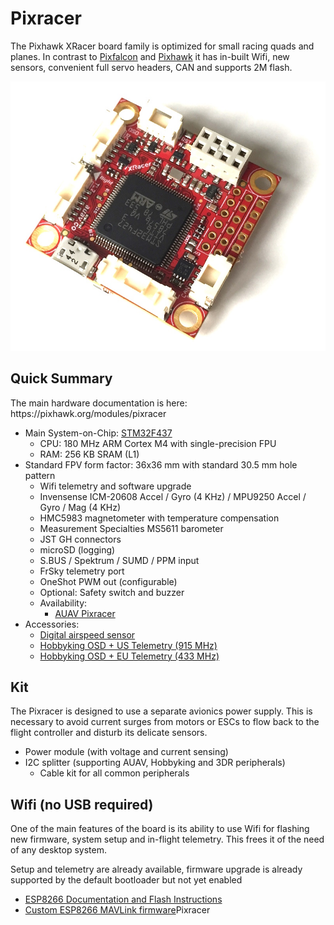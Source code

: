 # Pixracer

The Pixhawk XRacer board family is optimized for small racing quads and planes. In contrast to [Pixfalcon](../5_Autopilot-Hardware/pixfalcon.md) and [Pixhawk](../5_Autopilot-Hardware/pixhawk.md) it has in-built Wifi, new sensors, convenient full servo headers, CAN and supports 2M flash.

![pixracer](../pictures/hardware/hardware-pixracer.jpg)

## Quick Summary

<aside class="tip">
The main hardware documentation is here: https://pixhawk.org/modules/pixracer
</aside>

-   Main System-on-Chip: [STM32F437](http://www.st.com/web/en/catalog/mmc/FM141/SC1169/SS1577/LN1789)
    - CPU: 180 MHz ARM Cortex M4 with single-precision FPU
    - RAM: 256 KB SRAM (L1)
-   Standard FPV form factor: 36x36 mm with standard 30.5 mm hole pattern
    - Wifi telemetry and software upgrade
    - Invensense ICM-20608 Accel / Gyro (4 KHz) / MPU9250 Accel / Gyro / Mag (4 KHz)
    - HMC5983 magnetometer with temperature compensation
    - Measurement Specialties MS5611 barometer
    - JST GH connectors
    - microSD (logging)
    - S.BUS / Spektrum / SUMD / PPM input
    - FrSky telemetry port
    - OneShot PWM out (configurable)
    - Optional: Safety switch and buzzer
    - Availability:
      - [AUAV Pixracer](http://www.auav.co/product-p/xr-v1.htm)
-   Accessories:
    - [Digital airspeed sensor](http://www.hobbyking.com/hobbyking/store/__62752__HKPilot_32_Digital_Air_Speed_Sensor_And_Pitot_Tube_Set.html)
    - [Hobbyking OSD + US Telemetry (915 MHz)](http://www.hobbyking.com/hobbyking/store/__74651__Micro_HKPilot_Telemetry_Radio_Module_with_On_Screen_Display_OSD_unit_915MHz_.html)
    - [Hobbyking OSD + EU Telemetry (433 MHz)](http://www.hobbyking.com/hobbyking/store/__74650__Micro_HKPilot_Telemetry_Radio_Module_with_On_Screen_Display_OSD_unit_433MHz_.html)

## Kit

The Pixracer is designed to use a separate avionics power supply. This is necessary to avoid current surges from motors or ESCs to flow back to the flight controller and disturb its delicate sensors.

- Power module (with voltage and current sensing)
- I2C splitter (supporting AUAV, Hobbyking and 3DR peripherals)
  - Cable kit for all common peripherals

## Wifi (no USB required)

One of the main features of the board is its ability to use Wifi for flashing new firmware, system setup and in-flight telemetry. This frees it of the need of any desktop system.

<aside class="todo">
Setup and telemetry are already available, firmware upgrade is already supported by the default bootloader but not yet enabled
</aside>

- [ESP8266 Documentation and Flash Instructions](https://pixhawk.org/peripherals/8266)
- [Custom ESP8266 MAVLink firmware](https://github.com/dogmaphobic/mavesp8266)Pixracer

